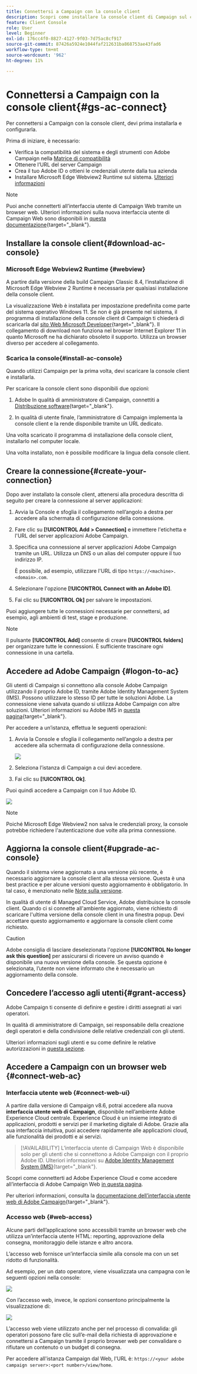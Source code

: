 ```yaml
---
title: Connettersi a Campaign con la console client
description: Scopri come installare la console client di Campaign sul computer e connetterti ad Adobe Campaign
feature: Client Console
role: User
level: Beginner
exl-id: 176cc4f0-8827-4127-9f03-7d75ac8cf917
source-git-commit: 87426a5924e1044faf212631ba868753ae43fad6
workflow-type: tm+mt
source-wordcount: '962'
ht-degree: 11%

---
```


# Connettersi a Campaign con la console client{#gs-ac-connect}

Per connettersi a Campaign con la console client, devi prima installarla e configurarla.

Prima di iniziare, è necessario:

* Verifica la compatibilità del sistema e degli strumenti con Adobe Campaign nella [Matrice di compatibilità](compatibility-matrix.md)
* Ottenere l’URL del server Campaign
* Crea il tuo Adobe ID o ottieni le credenziali utente dalla tua azienda
* Installare Microsoft Edge Webview2 Runtime sul sistema. [Ulteriori informazioni](#webview)


>[!NOTE]
>
>Puoi anche connetterti all’interfaccia utente di Campaign Web tramite un browser web. Ulteriori informazioni sulla nuova interfaccia utente di Campaign Web sono disponibili in [questa documentazione](https://experienceleague.adobe.com/docs/campaign-web/v8/campaign-web-home.html?lang=it){target="_blank"}.


## Installare la console client{#download-ac-console}

### Microsoft Edge Webview2 Runtime {#webview}

A partire dalla versione della build Campaign Classic 8.4, l’installazione di Microsoft Edge Webview 2 Runtime è necessaria per qualsiasi installazione della console client.

La visualizzazione Web è installata per impostazione predefinita come parte del sistema operativo Windows 11. Se non è già presente nel sistema, il programma di installazione della console client di Campaign ti chiederà di scaricarla dal [sito Web Microsoft Developer](http://www.adobe.com/go/acc-ms-webview2-runtime-download_it){target="_blank"}. Il collegamento di download non funziona nel browser Internet Explorer 11 in quanto Microsoft ne ha dichiarato obsoleto il supporto. Utilizza un browser diverso per accedere al collegamento.

### Scarica la console{#install-ac-console}

Quando utilizzi Campaign per la prima volta, devi scaricare la console client e installarla.

Per scaricare la console client sono disponibili due opzioni:

1. Adobe In qualità di amministratore di Campaign, connettiti a [Distribuzione software](https://experience.adobe.com/#/downloads/content/software-distribution/it/campaign.html){target="_blank"}.

1. In qualità di utente finale, l’amministratore di Campaign implementa la console client e la rende disponibile tramite un URL dedicato.

Una volta scaricato il programma di installazione della console client, installarlo nel computer locale.

Una volta installato, non è possibile modificare la lingua della console client.

## Creare la connessione{#create-your-connection}

Dopo aver installato la console client, attenersi alla procedura descritta di seguito per creare la connessione al server applicazioni:

1. Avvia la Console e sfoglia il collegamento nell’angolo a destra per accedere alla schermata di configurazione della connessione.

1. Fare clic su **[!UICONTROL Add > Connection]** e immettere l&#39;etichetta e l&#39;URL del server applicazioni Adobe Campaign.

1. Specifica una connessione al server applicazioni Adobe Campaign tramite un URL. Utilizza un DNS o un alias del computer oppure il tuo indirizzo IP.

   È possibile, ad esempio, utilizzare l&#39;URL di tipo `https://<machine>.<domain>.com`.

1. Selezionare l&#39;opzione **[!UICONTROL Connect with an Adobe ID]**.

1. Fai clic su **[!UICONTROL Ok]** per salvare le impostazioni.

Puoi aggiungere tutte le connessioni necessarie per connettersi, ad esempio, agli ambienti di test, stage e produzione.

>[!NOTE]
>
>Il pulsante **[!UICONTROL Add]** consente di creare **[!UICONTROL folders]** per organizzare tutte le connessioni. È sufficiente trascinare ogni connessione in una cartella.

## Accedere ad Adobe Campaign {#logon-to-ac}

Gli utenti di Campaign si connettono alla console Adobe Campaign utilizzando il proprio Adobe ID, tramite Adobe Identity Management System (IMS). Possono utilizzare lo stesso ID per tutte le soluzioni Adobe. La connessione viene salvata quando si utilizza Adobe Campaign con altre soluzioni. Ulteriori informazioni su Adobe IMS in [questa pagina](https://helpx.adobe.com/it/enterprise/using/users.html){target="_blank"}.

Per accedere a un’istanza, effettua le seguenti operazioni:

1. Avvia la Console e sfoglia il collegamento nell’angolo a destra per accedere alla schermata di configurazione della connessione.

   ![](assets/connectToCampaign.png)

1. Seleziona l’istanza di Campaign a cui devi accedere.

1. Fai clic su **[!UICONTROL Ok]**.

Puoi quindi accedere a Campaign con il tuo Adobe ID.

![](assets/adobeID.png)

>[!NOTE]
>
>Poiché Microsoft Edge Webview2 non salva le credenziali proxy, la console potrebbe richiedere l&#39;autenticazione due volte alla prima connessione.

## Aggiorna la console client{#upgrade-ac-console}

Quando il sistema viene aggiornato a una versione più recente, è necessario aggiornare la console client alla stessa versione. Questa è una best practice e per alcune versioni questo aggiornamento è obbligatorio. In tal caso, è menzionato nelle [Note sulla versione](release-notes.md).

In qualità di utente di Managed Cloud Service, Adobe distribuisce la console client. Quando ci si connette all&#39;ambiente aggiornato, viene richiesto di scaricare l&#39;ultima versione della console client in una finestra popup. Devi accettare questo aggiornamento e aggiornare la console client come richiesto.

>[!CAUTION]
>
>Adobe consiglia di lasciare deselezionata l&#39;opzione **[!UICONTROL No longer ask this question]** per assicurarsi di ricevere un avviso quando è disponibile una nuova versione della console. Se questa opzione è selezionata, l’utente non viene informato che è necessario un aggiornamento della console.
>



## Concedere l’accesso agli utenti{#grant-access}

Adobe Campaign ti consente di definire e gestire i diritti assegnati ai vari operatori.

In qualità di amministratore di Campaign, sei responsabile della creazione degli operatori e della condivisione delle relative credenziali con gli utenti.

Ulteriori informazioni sugli utenti e su come definire le relative autorizzazioni in [questa sezione](gs-permissions.md).


## Accedere a Campaign con un browser web {#connect-web-ac}

### Interfaccia utente web {#connect-web-ui}

A partire dalla versione di Campaign v8.6, potrai accedere alla nuova **interfaccia utente web di Campaign**, disponibile nell’ambiente Adobe Experience Cloud centrale. Experience Cloud è un insieme integrato di applicazioni, prodotti e servizi per il marketing digitale di Adobe. Grazie alla sua interfaccia intuitiva, puoi accedere rapidamente alle applicazioni cloud, alle funzionalità dei prodotti e ai servizi.

>[!AVAILABILITY]
>L’interfaccia utente di Campaign Web è disponibile solo per gli utenti che si connettono a Adobe Campaign con il proprio Adobe ID. Ulteriori informazioni su [Adobe Identity Management System (IMS)](https://helpx.adobe.com/it/enterprise/using/users.html){target="_blank"}.
>

Scopri come connetterti ad Adobe Experience Cloud e come accedere all’interfaccia di Adobe Campaign Web [in questa pagina](campaign-ui.md#ac-web-ui).

Per ulteriori informazioni, consulta la [documentazione dell’interfaccia utente web di Adobe Campaign](https://experienceleague.adobe.com/it/docs/campaign-web/v8/campaign-web-home){target="_blank"}.

### Accesso web {#web-access}

Alcune parti dell’applicazione sono accessibili tramite un browser web che utilizza un’interfaccia utente HTML: reporting, approvazione della consegna, monitoraggio delle istanze e altro ancora.

L’accesso web fornisce un’interfaccia simile alla console ma con un set ridotto di funzionalità.

Ad esempio, per un dato operatore, viene visualizzata una campagna con le seguenti opzioni nella console:

![](assets/campaign-from-console.png)

Con l’accesso web, invece, le opzioni consentono principalmente la visualizzazione di:

![](assets/campaign-from-web.png)

L’accesso web viene utilizzato anche per nel processo di convalida: gli operatori possono fare clic sull’e-mail della richiesta di approvazione e connettersi a Campaign tramite il proprio browser web per convalidare o rifiutare un contenuto o un budget di consegna.

Per accedere all&#39;istanza Campaign dal Web, l&#39;URL è: `https://<your adobe campaign server>:<port number>/view/home`.
